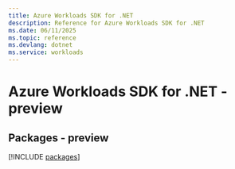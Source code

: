 ```yaml
---
title: Azure Workloads SDK for .NET
description: Reference for Azure Workloads SDK for .NET
ms.date: 06/11/2025
ms.topic: reference
ms.devlang: dotnet
ms.service: workloads
---
```

# Azure Workloads SDK for .NET - preview
## Packages - preview
[!INCLUDE [packages](workloads-index.md)]